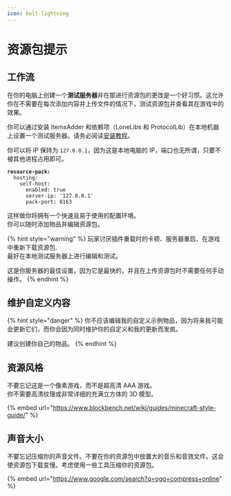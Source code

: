 ```yaml
---
icon: bolt-lightning
---
```


# 资源包提示

## 工作流

在你的电脑上创建一个**测试服务器**并在那进行资源包的更改是一个好习惯。这允许你在不需要在每次添加内容并上传文件的情况下，测试资源包并查看其在游戏中的效果。

你可以通过安装 ItemsAdder 和依赖项（LoneLibs 和 ProtocolLib）在本地机器上设置一个测试服务器。请务必阅读[安装教程](../first-install.md)。

你可以将 IP 保持为 `127.0.0.1`，因为这是本地电脑的 IP，端口也无所谓，只要不被其他进程占用即可。

<pre class="language-yaml"><code class="lang-yaml"><strong>resource-pack:
</strong>  hosting:
    self-host:
      enabled: true
      server-ip: '127.0.0.1'
      pack-port: 8163
</code></pre>

这样做你将拥有一个快速且易于使用的配置环境。\
你可以随时添加物品并编辑资源包。

{% hint style="warning" %}
玩家讨厌插件重载时的卡顿、服务器重启、在游戏中重新下载资源包.\
最好在本地测试服务器上进行编辑和测试。

这是你服务器的最佳设置，因为它是最快的，并且在上传资源包时不需要任何手动操作。
{% endhint %}

## 维护自定义内容

{% hint style="danger" %}
你不应该编辑我的自定义示例物品，因为将来我可能会更新它们，而你会因为同时维护你的自定义和我的更新而发疯。

建议创建你自己的物品。
{% endhint %}

## 资源风格

不要忘记这是一个像素游戏，而不是超高清 AAA 游戏。\
你不需要高清纹理或非常详细的充满立方体的 3D 模型。

{% embed url="https://www.blockbench.net/wiki/guides/minecraft-style-guide/" %}

## 声音大小

不要忘记压缩你的声音文件。不要在你的资源包中放置大的音乐和音效文件。这会使资源包下载变慢。考虑使用一些工具压缩你的资源包。

{% embed url="https://www.google.com/search?q=ogg+compress+online" %}
